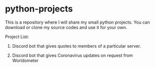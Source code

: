 # python-projects
This is a repository where I will share my small python projects. You can download or clone my source codes and use it for your own.

Project List:

1) Discord bot that gives quotes to members of a particular server.

2) Discord bot that gives Coronavirus updates on request from Worldometer
